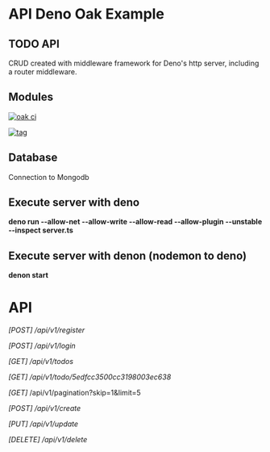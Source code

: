 # API Deno Oak Example

## TODO API

CRUD created with middleware framework for Deno's http server, including a router middleware.

## Modules

[![oak ci](https://github.com/oakserver/oak/workflows/oak%20ci/badge.svg)](https://github.com/oakserver/oak)

[![tag](https://img.shields.io/github/tag/manyuanrong/deno_mongo.svg)](https://github.com/manyuanrong/deno_mongo/releases)

## Database

Connection to Mongodb

## Execute server with deno

**deno run --allow-net --allow-write --allow-read --allow-plugin --unstable --inspect server.ts**

## Execute server with denon (nodemon to deno)

**denon start**

# API

*[POST] /api/v1/register*

*[POST] /api/v1/login*

*[GET] /api/v1/todos*

*[GET] /api/v1/todo/5edfcc3500cc3198003ec638*

*[GET]* /api/v1/pagination?skip=1&limit=5

*[POST] /api/v1/create*

*[PUT] /api/v1/update*

*[DELETE] /api/v1/delete*
